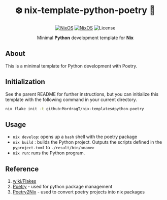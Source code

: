 <div align=center>

# ❄️ nix-template-python-poetry 🐍

[![NixOS](https://img.shields.io/badge/Made_for-Python-blue.svg?logo=python&style=for-the-badge)](https://www.python.org/) [![NixOS](https://img.shields.io/badge/Flakes-Nix-informational.svg?logo=nixos&style=for-the-badge)](https://nixos.org) ![License](https://img.shields.io/github/license/mordragt/nix-templates?style=for-the-badge) 


Minimal **Python** development template for **Nix**

</div>

## About

This is a minimal template for Python development with Poetry. 

## Initialization

See the parent README for further instructions, but you can initialize this template
with the following command in your current directory.

```bash
nix flake init -t github:MordragT/nix-templates#python-poetry
```

## Usage

- `nix develop`: opens up a `bash` shell with the poetry package
- `nix build` : builds the Python project. Outputs the scripts defined in the `pyproject.toml` to `./result/bin/<name>`
- `nix run`: runs the Python program.


## Reference

1. [wiki/Flakes](https://nixos.wiki/wiki/Flakes)
2. [Poetry](https://python-poetry.org/) - used for python package management
3. [Poetry2Nix](https://github.com/nix-community/poetry2nix) - used to convert poetry projects into nix packages


